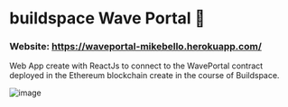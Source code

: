 # buildspace Wave Portal 👋 

### Website: https://waveportal-mikebello.herokuapp.com/

Web App create with ReactJs to connect to the WavePortal contract deployed in the Ethereum blockchain create in the course of Buildspace.

![image](https://user-images.githubusercontent.com/51422943/160949364-520372c2-063d-493f-a5ae-74029b3b3f38.png)

